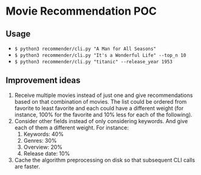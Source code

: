 # Movie Recommendation POC

## Usage

- `$ python3 recommender/cli.py "A Man for All Seasons"`
- `$ python3 recommender/cli.py "It's a Wonderful Life" --top_n 10`
- `$ python3 recommender/cli.py "titanic" --release_year 1953`

## Improvement ideas

1. Receive multiple movies instead of just one and give recommendations based on that combination of movies. The list could be ordered from favorite to least favorite and each could have a different weight (for instance, 100% for the favorite and 10% less for each of the following).
2. Consider other fields instead of only considering keywords. And give each of them a different weight. For instance:
   1. Keywords: 40%
   2. Genres: 30%
   3. Overview: 20%
   4. Release date: 10%
3. Cache the algorithm preprocessing on disk so that subsequent CLI calls are faster.
